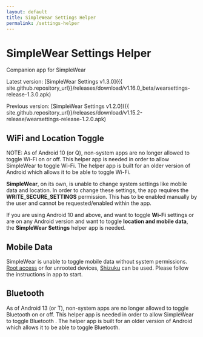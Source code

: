 ```yaml
---
layout: default
title: SimpleWear Settings Helper
permalink: /settings-helper
---
```


# SimpleWear Settings Helper

Companion app for SimpleWear

Latest version: [SimpleWear Settings v1.3.0]({{ site.github.repository_url}}/releases/download/v1.16.0_beta/wearsettings-release-1.3.0.apk)

Previous version: [SimpleWear Settings v1.2.0]({{ site.github.repository_url}}/releases/download/v1.15.2-release/wearsettings-release-1.2.0.apk)

## WiFi and Location Toggle

NOTE: As of Android 10 (or Q), non-system apps are no longer allowed to toggle Wi-Fi on or off. This helper app is needed in order to allow SimpleWear to toggle Wi-Fi. The helper app is built for an older version of Android which allows it to be able to toggle Wi-Fi.

**SimpleWear**, on its own, is unable to change system settings like mobile data and location. 
In order to change these settings, the app requires the **WRITE_SECURE_SETTINGS** permission. This has to be enabled manually by the user and cannot be requested/enabled within the app.

If you are using Android 10 and above, and want to toggle **Wi-Fi** settings or are on any Android version and want to toggle **location and mobile data**, the **SimpleWear Settings** helper app is needed.

## Mobile Data

SimpleWear is unable to toggle mobile data without system permissions. [Root access](./root-access) or  for unrooted devices, [Shizuku](https://github.com/RikkaApps/Shizuku) can be used. Please follow the instructions in app to start.

## Bluetooth

As of Android 13 (or T), non-system apps are no longer allowed to toggle Bluetooth on or off. This helper app is needed in order to allow SimpleWear to toggle Bluetooth . The helper app is built for an older version of Android which allows it to be able to toggle Bluetooth.
